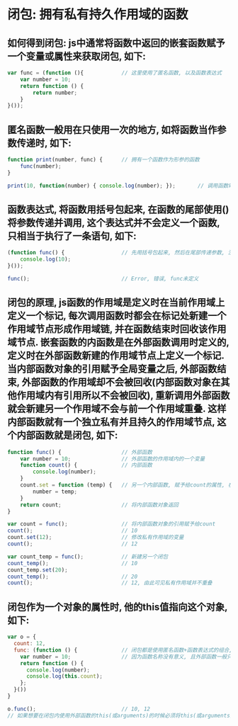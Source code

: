 # 闭包: 拥有私有持久作用域的函数

## 如何得到闭包: js中通常将函数中返回的嵌套函数赋予一个变量或属性来获取闭包, 如下:
```javascript
var func = (function (){			// 这里使用了匿名函数, 以及函数表达式
	var number = 10;
	return function () {
		return number;
	}
}());
```

## 匿名函数一般用在只使用一次的地方, 如将函数当作参数传递时, 如下: 
```javascript
function print(number, func) {		// 拥有一个函数作为形参的函数
	func(number);
}

print(10, function(number) { console.log(number); });		// 调用函数时,将匿名函数作为参数传递
```

## 函数表达式, 将函数用括号包起来, 在函数的尾部使用()将参数传递并调用, 这个表达式并不会定义一个函数, 只相当于执行了一条语句, 如下:
```javascript
(function func() {					// 先用括号包起来, 然后在尾部传递参数, 没有参数也要(), 不然就不会调用
	console.log(10);
}());

func();								// Error, 错误, func未定义
```

## 闭包的原理, js函数的作用域是定义时在当前作用域上定义一个标记, 每次调用函数时都会在标记处新建一个作用域节点形成作用域链, 并在函数结束时回收该作用域节点. 嵌套函数的内函数是在外部函数调用时定义的, 定义时在外部函数新建的作用域节点上定义一个标记. 当内部函数对象的引用赋予全局变量之后, 外部函数结束, 外部函数的作用域却不会被回收(内部函数对象在其他作用域内有引用所以不会被回收), 重新调用外部函数就会新建另一个作用域不会与前一个作用域重叠. 这样内部函数就有一个独立私有并且持久的作用域节点, 这个内部函数就是闭包, 如下:
```javascript
function func() {					// 外部函数
	var number = 10;				// 外部函数的作用域内的一个变量
	function count() {				// 内部函数
		console.log(number);
	}
	count.set = function (temp) {	// 另一个内部函数, 赋予给count的属性, 在count被返回时, 该函数依然可以调用, 因为他是对象的属性
		number = temp;
	}
	return count;					// 将内部函数对象返回
}

var count = func();					// 将内部函数对象的引用赋予给count
count();							// 10
count.set(12);						// 修改私有作用域的变量
count();							// 12

var count_temp = func();			// 新建另一个闭包
count_temp();						// 10
count_temp.set(20);
count_temp();						// 20
count();							// 12, 由此可见私有作用域并不重叠
```

## 闭包作为一个对象的属性时, 他的this值指向这个对象, 如下: 
```javascript
var o = {
  count: 12,
  func: (function () {				// 闭包都是使用匿名函数+函数表达式的组合, 
    var number = 10;				// 因为函数名称没有意义, 且外部函数一般只执行一次
    return function () {
      console.log(number);
      console.log(this.count);
    };
  }())
}

o.func();							// 10, 12
// 如果想要在闭包内使用外部函数的this(或arguments)的时候必须将this(或arguments)赋予给一个变量, 不然会和外部函数的this(或arguments)同名冲突(覆盖)
```
